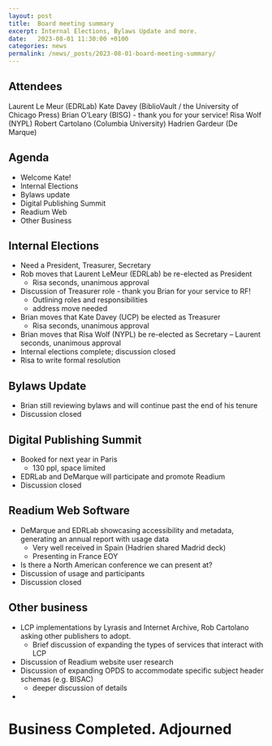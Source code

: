 ```yaml
---
layout: post
title:  Board meeting summary
excerpt: Internal Elections, Bylaws Update and more. 
date:   2023-08-01 11:30:00 +0100
categories: news
permalink: /news/_posts/2023-08-01-board-meeting-summary/
---
```


Attendees
-----------
Laurent Le Meur (EDRLab)
Kate Davey (BiblioVault / the University of Chicago Press)
Brian O’Leary (BISG) - thank you for your service!
Risa Wolf (NYPL)
Robert Cartolano (Columbia University)
Hadrien Gardeur (De Marque)


Agenda
-----------
- Welcome Kate!
- Internal Elections
- Bylaws update
- Digital Publishing Summit
- Readium Web
- Other Business


Internal Elections
-----------
- Need a President, Treasurer, Secretary
- Rob moves that Laurent LeMeur (EDRLab) be re-elected as President
    - Risa seconds, unanimous approval
- Discussion of Treasurer role - thank you Brian for your service to RF! 
    - Outlining roles and responsibilities
    - address move needed
- Brian moves that Kate Davey (UCP) be elected as Treasurer
    - Risa seconds, unanimous approval
- Brian moves that Risa Wolf (NYPL) be re-elected as Secretary
    – Laurent seconds, unanimous approval
- Internal elections complete; discussion closed
- Risa to write formal resolution


Bylaws Update
-----------
- Brian still reviewing bylaws and will continue past the end of his tenure
- Discussion closed


Digital Publishing Summit
-----------
- Booked for next year in Paris
    - 130 ppl, space limited
- EDRLab and DeMarque will participate and promote Readium
- Discussion closed


Readium Web Software
-----------
- DeMarque and EDRLab showcasing accessibility and metadata, generating an annual report with usage data
    - Very well received in Spain (Hadrien shared Madrid deck)
    - Presenting in France EOY
- Is there a North American conference we can present at?
- Discussion of usage and participants
- Discussion closed


Other business
-----------
- LCP implementations by Lyrasis and Internet Archive, Rob Cartolano asking other publishers to adopt.
    - Brief discussion of expanding the types of services that interact with LCP
- Discussion of Readium website user research
- Discussion of expanding OPDS to accommodate specific subject header schemas (e.g. BISAC) 
    - deeper discussion of details
- 


Business Completed. Adjourned
=======
